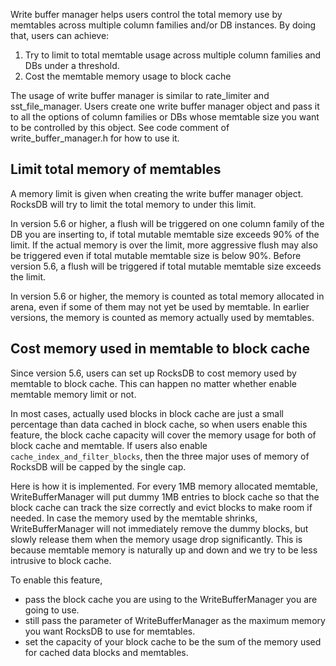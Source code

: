 Write buffer manager helps users control the total memory use by memtables across multiple column families and/or DB instances. By doing that, users can achieve:

1. Try to limit to total memtable usage across multiple column families and DBs under a threshold.
2. Cost the memtable memory usage to block cache

The usage of write buffer manager is similar to rate_limiter and sst_file_manager. Users create one write buffer manager object and pass it to all the options of column families or DBs whose memtable size you want to be controlled by this object. See code comment of write_buffer_manager.h for how to use it.

## Limit total memory of memtables
A memory limit is given when creating the write buffer manager object. RocksDB will try to limit the total memory to under this limit.

In version 5.6 or higher, a flush will be triggered on one column family of the DB you are inserting to, if total mutable memtable size exceeds 90% of the limit. If the actual memory is over the limit, more aggressive flush may also be triggered even if total mutable memtable size is below 90%. Before version 5.6, a flush will be triggered if total mutable memtable size exceeds the limit.

In version 5.6 or higher, the memory is counted as total memory allocated in arena, even if some of them may not yet be used by memtable.  In earlier versions, the memory is counted as memory actually used by memtables.

## Cost memory used in memtable to block cache

Since version 5.6, users can set up RocksDB to cost memory used by memtable to block cache. This can happen no matter whether enable memtable memory limit or not.

In most cases, actually used blocks in block cache are just a small percentage than data cached in block cache, so when users enable this feature, the block cache capacity will cover the memory usage for both of block cache and memtable. If users also enable `cache_index_and_filter_blocks`, then the three major uses of memory of RocksDB will be capped by the single cap.

Here is how it is implemented. For every 1MB memory allocated memtable, WriteBufferManager will put dummy 1MB entries to block cache so that the block cache can track the size correctly and evict blocks to make room if needed. In case the memory used by the memtable shrinks, WriteBufferManager will not immediately remove the dummy blocks, but slowly release them when the memory usage drop significantly. This is because memtable memory is naturally up and down and we try to be less intrusive to block cache.

To enable this feature,
* pass the block cache you are using to the WriteBufferManager you are going to use.
* still pass the parameter of WriteBufferManager as the maximum memory you want RocksDB to use for memtables.
* set the capacity of your block cache to be the sum of the memory used for cached data blocks and memtables.